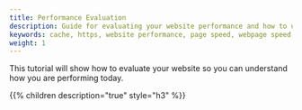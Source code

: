 ```yaml
---
title: Performance Evaluation
description: Guide for evaluating your website performance and how to use section.io to make improvements.
keywords: cache, https, website performance, page speed, webpage speed, website security, content delivery network, CDN
weight: 1
---
```


This tutorial will show how to evaluate your website so you can understand how you are performing today.

{{% children description="true" style="h3" %}}
